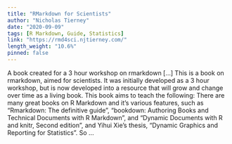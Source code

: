 ```yaml
---
title: "RMarkdown for Scientists"
author: "Nicholas Tierney"
date: "2020-09-09"
tags: [R Markdown, Guide, Statistics]
link: "https://rmd4sci.njtierney.com/"
length_weight: "10.6%"
pinned: false
---
```


A book created for a 3 hour workshop on rmarkdown [...] This is a book on rmarkdown, aimed for scientists. It was initially developed as a 3 hour workshop, but is now developed into a resource that will grow and change over time as a living book. This book aims to teach the following: There are many great books on R Markdown and it’s various features, such as “Rmarkdown: The definitive guide”, “bookdown: Authoring Books and Technical Documents with R Markdown”, and “Dynamic Documents with R and knitr, Second edition”, and Yihui Xie’s thesis, “Dynamic Graphics and Reporting for Statistics”. So  ...
